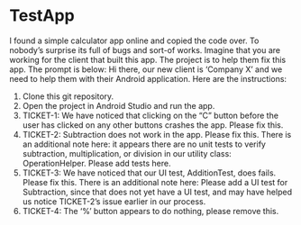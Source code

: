 # TestApp

I found a simple calculator app online and copied the code over. To nobody’s surprise its full of bugs and sort-of works. Imagine that you are working for the client that built this app. The project is to help them fix this app. The prompt is below:
Hi there, our new client is ‘Company X’ and we need to help them with their Android application. Here are the instructions:

1)	Clone this git repository.
2)	Open the project in Android Studio and run the app.
3)	TICKET-1: We have noticed that clicking on the “C” button before the user has clicked on any other buttons crashes the app. Please fix this.
4)	TICKET-2: Subtraction does not work in the app. Please fix this. There is an additional note here: it appears there are no unit tests to verify subtraction, multiplication, or division in our utility class: OperationHelper. Please add tests here.
5)	TICKET-3: We have noticed that our UI test, AdditionTest, does fails. Please fix this. There is an additional note here: Please add a UI test for Subtraction, since that does not yet have a UI test, and may have helped us notice TICKET-2’s issue earlier in our process.
6)	TICKET-4: The ‘%’ button appears to do nothing, please remove this.

